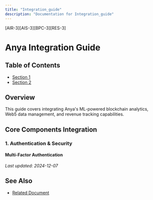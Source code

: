 ```yaml
---
title: "Integration_guide"
description: "Documentation for Integration_guide"
---
```


[AIR-3][AIS-3][BPC-3][RES-3]


<!-- markdownlint-disable MD013 line-length -->

# Anya Integration Guide

## Table of Contents

- [Section 1](#section-1)
- [Section 2](#section-2)


## Overview
This guide covers integrating Anya's ML-powered blockchain analytics, Web5 data management, and revenue tracking capabilities.

## Core Components Integration

### 1. Authentication & Security

#### Multi-Factor Authentication

*Last updated: 2024-12-07*

## See Also

- [Related Document](#related-document)

